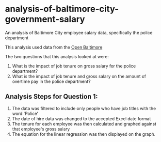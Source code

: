# analysis-of-baltimore-city-government-salary

An analysis of Baltimore City employee salary data, specifically the police department 

This analysis used data from the [Open Baltimore](https://data.baltimorecity.gov/City-Government/Baltimore-City-Employee-Salaries-FY2018/biyh-j8tc)

The two questions that this analysis looked at were:
1. What is the impact of job tenure on gross salary for the police department?
2. What is the impact of job tenure and gross salary on the amount of overtime pay in the police department? 

## Analysis Steps for Question 1: 
1. The data was filtered to include only people who have job titles with the word 'Police' 
2. The date of hire data was changed to the accepted Excel date format
3. The tenure for each employee was then calculated and graphed against that employee's gross salary 
4. The equation for the linear regression was then displayed on the graph.
